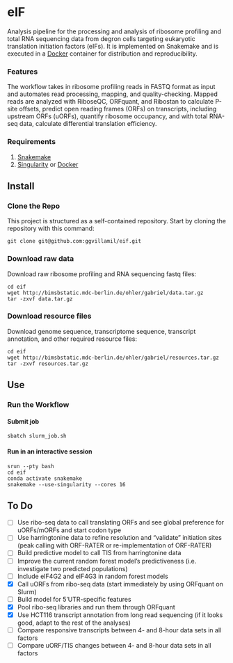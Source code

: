# eIF
Analysis pipeline for the processing and analysis of ribosome profiling and total RNA sequencing data from degron cells targeting eukaryotic translation initiation factors (eIFs). It is implemented on Snakemake and is executed in a [Docker](https://www.docker.com/resources/what-container/) container for distribution and reproducibility.

### Features
The workflow takes in ribosome profiling reads in FASTQ format as input and automates read processing, mapping, and quality-checking. Mapped reads are analyzed with RiboseQC, ORFquant, and Ribostan to calculate P-site offsets, predict open reading frames (ORFs) on transcripts, including upstream ORFs (uORFs), quantify ribosome occupancy, and with total RNA-seq data, calculate differential translation efficiency.


### Requirements
1. [Snakemake](https://snakemake.readthedocs.io/en/stable/)
2. [Singularity](https://docs.sylabs.io/guides/3.5/user-guide/introduction.html) or [Docker](https://docs.docker.com/get-started/docker-overview/)


## Install
### Clone the Repo
This project is structured as a self-contained repository. Start by cloning the repository with this command:

	git clone git@github.com:ggvillamil/eif.git

### Download raw data
Download raw ribosome profiling and RNA sequencing fastq files:

	cd eif
	wget http://bimsbstatic.mdc-berlin.de/ohler/gabriel/data.tar.gz
	tar -zxvf data.tar.gz

### Download resource files
Download genome sequence, transcriptome sequence, transcript annotation, and other required resource files:

	cd eif
	wget http://bimsbstatic.mdc-berlin.de/ohler/gabriel/resources.tar.gz
	tar -zxvf resources.tar.gz

## Use
### Run the Workflow
#### Submit job

	sbatch slurm_job.sh

#### Run in an interactive session

	srun --pty bash
	cd eif
	conda activate snakemake
	snakemake --use-singularity --cores 16

## To Do

- [ ] Use ribo-seq data to call translating ORFs and see global preference for uORFs/mORFs and start codon type
- [ ] Use harringtonine data to refine resolution and “validate” initiation sites (peak calling with ORF-RATER or re-implementation of ORF-RATER)
- [ ] Build predictive model to call TIS from harringtonine data
- [ ] Improve the current random forest model’s predictiveness (i.e. investigate two predicted populations)
- [ ] Include eIF4G2 and eIF4G3 in random forest models
- [x] Call uORFs from ribo-seq data (start immediately by using ORFquant on Slurm)
- [ ] Build model for 5’UTR-specific features
- [x] Pool ribo-seq libraries and run them through ORFquant
- [x] Use HCT116 transcript annotation from long read sequencing (if it looks good, adapt to the rest of the analyses)
- [ ] Compare responsive transcripts between 4- and 8-hour data sets in all factors
- [ ] Compare uORF/TIS changes  between 4- and 8-hour data sets in all factors